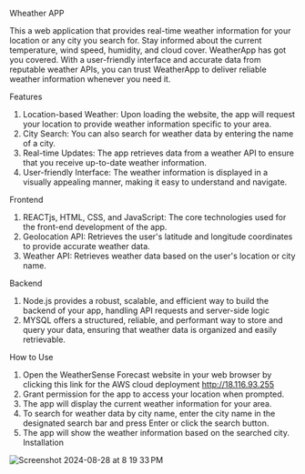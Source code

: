 Wheather APP 

This a web application that provides real-time weather information for your location or any city you search for. Stay informed about the current temperature, wind speed, humidity, and cloud cover. WeatherApp has got you covered. With a user-friendly interface and accurate data from reputable weather APIs, you can trust WeatherApp to deliver reliable weather information whenever you need it.

Features

1. Location-based Weather: Upon loading the website, the app will request your location to provide weather information specific to your area.
2. City Search: You can also search for weather data by entering the name of a city.
3. Real-time Updates: The app retrieves data from a weather API to ensure that you receive up-to-date weather information.
4. User-friendly Interface: The weather information is displayed in a visually appealing manner, making it easy to understand and navigate.

Frontend
1. REACTjs, HTML, CSS, and JavaScript: The core technologies used for the front-end development of the app.
2. Geolocation API: Retrieves the user's latitude and longitude coordinates to provide accurate weather data.
3. Weather API: Retrieves weather data based on the user's location or city name.

Backend
1. Node.js provides a robust, scalable, and efficient way to build the backend of your app, handling API requests and server-side logic
2. MYSQL offers a structured, reliable, and performant way to store and query your data, ensuring that weather data is organized and easily retrievable.

How to Use
1. Open the WeatherSense Forecast website in your web browser by clicking this link for the AWS cloud deployment http://18.116.93.255
2. Grant permission for the app to access your location when prompted.
3. The app will display the current weather information for your area.
4. To search for weather data by city name, enter the city name in the designated search bar and press Enter or click the search button.
5. The app will show the weather information based on the searched city.
Installation

![Screenshot 2024-08-28 at 8 19 33 PM](https://github.com/user-attachments/assets/51cc5782-1635-460e-bd8d-4d91a024b5f4)







